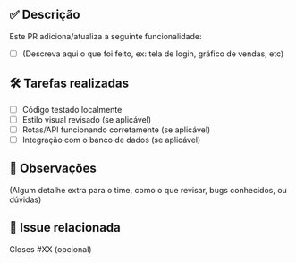 ## ✅ Descrição

Este PR adiciona/atualiza a seguinte funcionalidade:

- [ ] (Descreva aqui o que foi feito, ex: tela de login, gráfico de vendas, etc)

## 🛠️ Tarefas realizadas

- [ ] Código testado localmente
- [ ] Estilo visual revisado (se aplicável)
- [ ] Rotas/API funcionando corretamente (se aplicável)
- [ ] Integração com o banco de dados (se aplicável)

## 📎 Observações

(Algum detalhe extra para o time, como o que revisar, bugs conhecidos, ou dúvidas)

## 🔗 Issue relacionada

Closes #XX (opcional)
